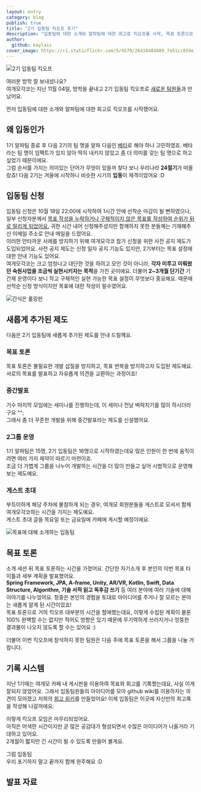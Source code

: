 ```yaml
---
layout: entry
category: blog
publish: true
title: "2기 입동팀 킥오프 후기" 
description: "입동팀에 대한 소개와 알파팀에 대한 회고로 킥오프를 시작, 목표 토론으로 알찬 시간을 보냈어요"
author:
  github: kaylais
cover_image: https://c1.staticflickr.com/5/4579/26410484889_7e51cc859e_h.jpg
---
```

  
![2기 입동팀 킥오프](https://c1.staticflickr.com/5/4579/26410484889_7e51cc859e_h.jpg)  

여러분 방학 잘 보내셨나요?    
여개모각코는 지난 11월 04일, 방학을 끝내고 2기 입동팀 킥오프로 [새로운 팀원들](/teams/2nd-ipdong/)과 만났어요.  

먼저 입동팀에 대한 소개와 알파팀에 대한 회고로 킥오프를 시작했어요.  

## 왜 입동인가  
1기 알파팀 종료 후 다음 2기의 팀 명을 알파 다음인 <u>베타</u>로 해야 하나 고민하였죠. 베타라는 팀 명이 임팩트가 있지 않아 딱히 내키지 않았고 좀 더 의미를 갖는 팀 명으로 하고 싶었기 때문이에요.  
그럼 순서를 가지는 의미있는 단어가 무엇이 있을까 찾다 보니 우리나라 **24절기**가 떠올랐죠! 다음 2기는 겨울에 시작하니 비슷한 시기의 **입동**이 제격이었어요 :D  


## 입동팀 신청
입동팀 신청은 10월 18일 22:00에 시작하여 1시간 안에 선착순 마감이 될 뻔하였으나, 일부 신청자분께서 <u>목표 작성을 누락하거나 구체적이지 않은 목표를 작성하여 순위가 뒤로 밀리게 되었어요.</u> 귀한 시간 내어 신청해주셨지만 함께하지 못한 분들께는 기재해주신 이메일 주소로 안내 메일을 드렸어요.  
이러한 안타까운 사례를 방지하기 위해 여개모각코 참가 신청을 위한 사전 공지 제도가 도입되었어요. 사전 공지 제도는 신청 일자 공지 기능도 있지만, 2기부터는 목표 설정에 대한 안내 기능도 있어요.  
여개모각코는 크고 엄청나고 대단한 것을 하려고 모인 것이 아니라, **각자 미루고 미뤄왔던 숙원사업을 조금씩 실현시키자는 목적**을 가진 곳이에요. 더불어 **2~3개월 단기간** 기간제 운영이다 보니 작고 구체적인 실현 가능한 목표 설정이 무엇보다 중요해요. 때문에 선착순 신청 방식이지만 목표에 대한 작성이 필수였어요.  

![간식은 롤링핀](https://c1.staticflickr.com/5/4465/24334838688_98305168ac_h.jpg)  

## 새롭게 추가된 제도  
다음은 2기 입동팀에 새롭게 추가된 제도를 안내 드릴께요.  

### 목표 토론  
목표 토론은 불필요한 개발 삽질을 방지하고, 목표 번복을 방지하고자 도입된 제도예요.  
서로의 목표를 발표하고 자유롭게 의견을 교환하는 과정이죠!  

### 중간발표
기수 마지막 모임에는 세미나를 진행하는데, 이 세미나 전날 벼락치기를 많이 하시더라구요 ^^;  
그래서 좀 더 꾸준한 개발을 위해 중간발표라는 제도를 신설했어요.  
  
### 2그룹 운영 
1기 알파팀은 15명, 2기 입동팀은 16명으로 시작하였는데요 많은 인원이 한 번에 움직이려면 여러 가지 제약이 따르기 마련이죠.  
조금 더 가볍게 그룹을 나누어 개발하는 시간을 더 많이 만들고 싶어 시범적으로 운영해보는 제도예요.    

### 게스트 초대
부득이하게 해당 주차에 불참하게 되는 경우, 여개모 회원분들을 게스트로 모셔서 함께 여개모각코하는 시간을 가지는 제도예요.  
게스트 초대 글을 목요일 또는 금요일에 카페에 게시할 예정이에요.  

![목표에 대해 소개하는 입동팀](https://c1.staticflickr.com/5/4559/38155128002_a6a9d265f7_h.jpg)  

## 목표 토론
소개 세션 뒤 목표 토론하는 시간을 가졌어요. 간단한 자기소개 후 본인의 이번 목표 타이틀과 세부 계획을 발표했어요.  
**Spring Framework, JPA, A-frame, Unity, AR/VR, Kotlin, Swift, Data Structure, Algorithm, 기술 서적 읽고 독후감 쓰기** 등 여러 분야에 여러 기술에 대해 이야기를 나누었어요. 청중은 본인의 경험을 토대로 아이디어를 주거나 잘 모르는 분야는 새롭게 알게 된 시간이었죠!  
목표 토론으로 거의 킥오프 대부분의 시간을 할애했는데요, 이렇게 수립된 계획이 물론 100% 완벽할 수는 없지만 적어도 방향은 있기 때문에 무기력하게 쓰러지거나 엉뚱한 결과물이 나오지 않도록 할 수는 있어요 :)  

더불어 이번 킥오프에 참석하지 못한 팀원은 다음 주에 목표 토론을 해서 그룹을 나눌 거랍니다.  

## 기록 시스템  
지난 1기때는 여개모 카페 내 게시판을 이용하여 목표와 회고를 기록했는데요, 사실 이게 잘되지 않았어요. 그래서 입동팀원들의 아이디어를 모아 github wiki를 이용하자는 의견이 모아졌고 저희의 [회고 위키](https://github.com/yeogaemogaco/team-2nd-Ipdong/wiki)를 만들었어요! 이제 입동팀은 이곳에 자신만의 회고록을 작성해 나갈꺼에요.  



이렇게 킥오프 모임은 마무리되었어요.  
아직은 어색한 시간이지만 곧 많은 공감대가 형성되면서 수많은 아이디어가 나올거라 기대하고 있어요.  
2개월이 짧지만 긴 시간이 될 수 있도록 만들어 볼게요.    

그럼 입동팀  
우리 포기하지 말고 끝까지 함께 완주해요 :D  


## 발표 자료
<script async class="speakerdeck-embed" data-id="1bea9eb406a94d44947058f8eeb38c8d" data-ratio="1.77777777777778" src="//speakerdeck.com/assets/embed.js"></script>

<br>
<br>


